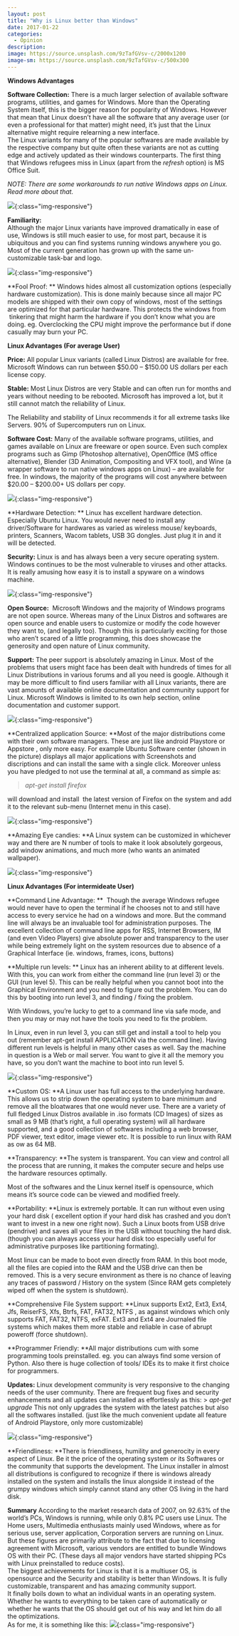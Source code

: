 ```yaml
---
layout: post
title: "Why is Linux better than Windows"
date: 2017-01-22
categories:
  - Opinion
description: 
image: https://source.unsplash.com/9zTafGVsv-c/2000x1200
image-sm: https://source.unsplash.com/9zTafGVsv-c/500x300
---
```


****Windows Advantages****

**Software Collection:** There is a much larger selection of available software programs, utilities, and games for Windows. More than the Operating System itself, this is the bigger reason for popularity of Windows. However that mean that Linux doesn’t have all the software that any average user (or even a professional for that matter) might need, it’s just that the Linux alternative might require relearning a new interface.    
The Linux variants for many of the popular softwares are made available by the respective company but quite often these variants are not as cutting edge and actively updated as their windows counterparts. The first thing that Windows refugees miss in Linux (apart from the _refresh_ option) is MS Office Suit.

_NOTE: There are some workarounds to run native Windows apps on Linux. Read more about that._

![](http://uwm.edu/o365/wp-content/uploads/sites/79/2015/10/office.png){:class="img-responsive"}

**Familiarity:**   
Although the major Linux variants have improved dramatically in ease of use, Windows is still much easier to use, for most part, because it is ubiquitous and you can find systems running windows anywhere you go. Most of the current generation has grown up with the same un-customizable task-bar and logo.

![](http://wallarthd.com/wp-content/uploads/2015/05/original-windows-logo-wallpaper.jpg){:class="img-responsive"}

**Fool Proof: **
Windows hides almost all customization options (especially hardware customization). This is done mainly because since all major PC models are shipped with their own copy of windows, most of the settings are optimized for that particular hardware. This protects the windows from  tinkering that might harm the hardware if you don’t know what you are doing. eg. Overclocking the CPU might improve the performance but if done casually may burn your PC.


****Linux Advantages (For average User)****

**Price:** All popular Linux variants (called Linux Distros) are available for free. Microsoft Windows can run between $50.00 – $150.00 US dollars per each license copy.

**Stable:** Most Linux Distros are very Stable and can often run for months and years without needing to be rebooted. Microsoft has improved a lot, but it still cannot match the reliability of Linux.

The Reliability and stability of Linux recommends it for all extreme tasks like Servers. 90% of Supercomputers run on Linux.

**Software Cost:** Many of the available software programs, utilities, and games available on Linux are freeware or open source. Even such complex programs such as Gimp (Photoshop alternative), OpenOffice (MS office alternative), Blender (3D Animation, Compositing and VFX tool), and Wine (a wrapper software to run native windows apps on Linux)  – are available for free. In windows, the majority of the programs will cost anywhere between $20.00 – $200.00+ US dollars per copy.

![](https://www.gtk.org/images/screenshots/screenshot-gimp-windowsvista.png){:class="img-responsive"}

**Hardware Detection: ** Linux has excellent hardware detection. Especially Ubuntu Linux. You would never need to install any driver/Software for hardwares as varied as wireless mouse/ keyboards, printers, Scanners, Wacom tablets, USB 3G dongles. Just plug it in and it will be detected.

**Security:** Linux is and has always been a very secure operating system. Windows continues to be the most vulnerable to viruses and other attacks. It is really amusing how easy it is to install a spyware on a windows machine.

![](https://http://www.dedoimedo.com/images/computers_years/2010_1/linux-security-teaser.png){:class="img-responsive"}

**Open Source:**  Microsoft Windows and the majority of Windows programs are not open source. Whereas many of the Linux Distros and softwares are open source and enable users to customize or modify the code however they want to, (and legally too). Though this is particularly exciting for those who aren’t scared of a little programming, this does showcase the generosity and open nature of Linux community.

**Support:** The peer support is absolutely amazing in Linux. Most of the problems that users might face has been dealt with hundreds of times for all Linux Distributions in various forums and all you need is google. Although it may be more difficult to find users familiar with all Linux variants, there are vast amounts of available online documentation and community support for Linux. Microsoft Windows is limited to its own help section, online documentation and customer support. 

![](http://i.imgur.com/oYEucEu.jpg){:class="img-responsive"}

**Centralized application Source: **Most of the major distributions come with their own software managers. These are just like android Playstore or Appstore , only more easy. For example Ubuntu Software center (shown in the picture) displays all major applications with Screenshots and discriptions and can install the same with a single click. Moreover unless you have pledged to not use the terminal at all, a command as simple as: 

> _apt-get install firefox_

will download and install  the latest version of Firefox on the system and add it to the relevant sub-menu (Internet menu in this case).

![](http://blog.fruux.com/static/images/posts/2012-11-15/ubuntu_software_center.png){:class="img-responsive"}

 **Amazing Eye candies: **A Linux system can be customized in whichever way and there are N number of tools to make it look absolutely gorgeous, add window animations, and much more (who wants an animated wallpaper).
 
 ![](https://i.ytimg.com/vi/pae1jwEf2DI/maxresdefault.jpg){:class="img-responsive"}
 
 
 ****Linux Advantages (For intermideate User)****
 
 **Command Line Advantage: **  Though the average Windows refugee would never have to open the terminal if he chooses not to and still have access to every service he had on a windows and more. But the command line will always be an invaluable tool for administration purposes. The excellent collection of command line apps for RSS, Internet Browsers, IM (and even Video Players) give absolute power and transparency to the user while being extremely light on the system resources due to absence of a Graphical Interface (ie. windows, frames, icons, buttons)
 
 **Multiple run levels: ** Linux has an inherent ability to at different levels. With this, you can work from either the command line (run level 3) or the GUI (run level 5). This can be really helpful when you cannot boot into the Graphical Environment and you need to figure out the problem. You can do this by booting into run level 3, and finding / fixing the problem. 

With Windows, you’re lucky to get to a command line via safe mode, and then you may or may not have the tools you need to fix the problem.

In Linux, even in run level 3, you can still get and install a tool to help you out (remember apt-get install APPLICATION via the command line). Having different run levels is helpful in many other cases as well. Say the machine in question is a Web or mail server. You want to give it all the memory you have, so you don’t want the machine to boot into run level 5.

![](http://help-linepc.ru/upload/medialibrary/379/poisk_uyazvimostey_7.jpg){:class="img-responsive"}

**Custom OS: **A Linux user has full access to the underlying hardware. This allows us to strip down the operating system to bare minimum and remove all the bloatwares that one would never use. There are a variety of full fledged Linux Distros available in .iso formats (CD Images) of sizes as small as 9 MB (that’s right, a full operating system) will all hardware supported, and a good collection of softwares including a web browser, PDF viewer, text editor, image viewer etc. It is possible to run linux with RAM as ow as 64 MB.

**Transparency: **The system is transparent. You can view and control all the process that are running, it makes the computer secure and helps use the hardware resources optimally.   

Most of the softwares and the Linux kernel itself is opensource, which means it’s source code can be viewed and modified freely.

**Portability: **Linux is extremely portable. It can run without even using your hard disk ( excellent option if your hard disk has crashed and you don’t want to invest in a new one right now). Such a Linux boots from USB drive (pendrive) and saves all your files in the USB without touching the hard disk. (though you can always access your hard disk too especially useful for administrative purposes like partitioning formating).

Most linux can be made to boot even directly from RAM. In this boot mode, all the files are copied into the RAM and the USB drive can then be removed. This is a very secure environment as there is no chance of leaving any traces of password / History on the system (Since RAM gets completely wiped off when the system is shutdown).

**Comprehensive File System support: **Linux supports Ext2, Ext3, Ext4, Jfs, ReiserFS, Xfs, Btrfs, FAT, FAT32, NTFS , as against windows which only supports FAT, FAT32, NTFS, exFAT. Ext3 and Ext4 are Journaled file systems which makes them more stable and reliable in case of abrupt poweroff (force shutdown).

**Programmer Friendly: **All major distributions cum with some programming tools preinstalled. eg. you can always find some version of Python. Also there is huge collection of tools/ IDEs its to make it first choice for programmers.

**Updates:** Linux development community is very responsive to the changing needs of the user community. There are frequent bug fixes and security enhancements and all updates can installed as effortlessly as this: 
        > _apt-get upgrade_
This not only upgrades the system with the latest patches but also all the softwares installed. (just like the much convenient  update all feature of Android Playstore, only more customizable)

![](https://pbs.twimg.com/media/Cxc1Ul4XEAA26SU.jpg){:class="img-responsive"}

**Friendliness: **There is friendliness, humility and generocity in every aspect of Linux. Be it the price of the operating system or its Softwares or the community that supports the development. The Linux installer in almost all distributions is configured to recognize if there is windows already installed on the system and installs the linux alongside it instead of the grumpy windows which simply cannot stand any other OS living in the hard disk.

****Summary****
According to the market research data of 2007, on 92.63% of the world’s PCs, Windows is running, while only 0.8% PC users use Linux. The Home users, Multimedia enthusiasts mainly used Windows, where as for serious use, server application, Corporation servers are running on Linux. But these figures are primarily attribute to the fact that due to licensing agreement with Microsoft, various vendors are entitled to bundle Windows OS with their PC. (These days all major vendors have started shipping PCs with Linux preinstalled to reduce costs).  
The biggest achievements for Linux is that it is a multiuser OS, is opensource and the Security and stability is better than Windows. It is fully customizable, transparent and has amazing community support.  
It finally boils down to what an individual wants in an operating system. Whether he wants to everything to be taken care of automatically or whether he wants that the OS should get out of his way and let him do all the optimizations.  
As for me, it is something like this:
![](https://c1.staticflickr.com/3/2618/4115739561_6aab5d64ac_m.jpg){:class="img-responsive"}
